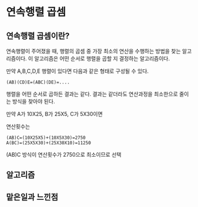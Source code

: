 # 연속행렬 곱셈

## 연속행렬 곱셈이란?
연속행렬이 주어졌을 때, 행렬의 곱셈 중 가장 최소의 연산을 수행하는 방법을 찾는 알고리즘이다. 이 알고리즘은 어떤 순서로 행렬을 곱할 지 결정하는 알고리즘이다.


만약 A,B,C,D,E 행렬이 있다면 다음과 같은 형태로 구성될 수 있다.

```
(AB)(CD)E=(ABC)(DE)=....
```

행렬을 어떤 순서로 곱하든 결과는 같다. 결과는 같더라도 연산과정을 최소한으로 줄이는 방식을 찾아야 된다.


만약 A가 10X25, B가 25X5, C가 5X30이면 

연산횟수는 
``` 
(AB)C=(10X25X5)+(10X5X30)=2750
A(BC)=(25X5X30)+(25X30X10)=11250
```
(AB)C 방식이 연산횟수가 2750으로 최소이므로 선택


## 알고리즘




## 맡은일과 느낀점

